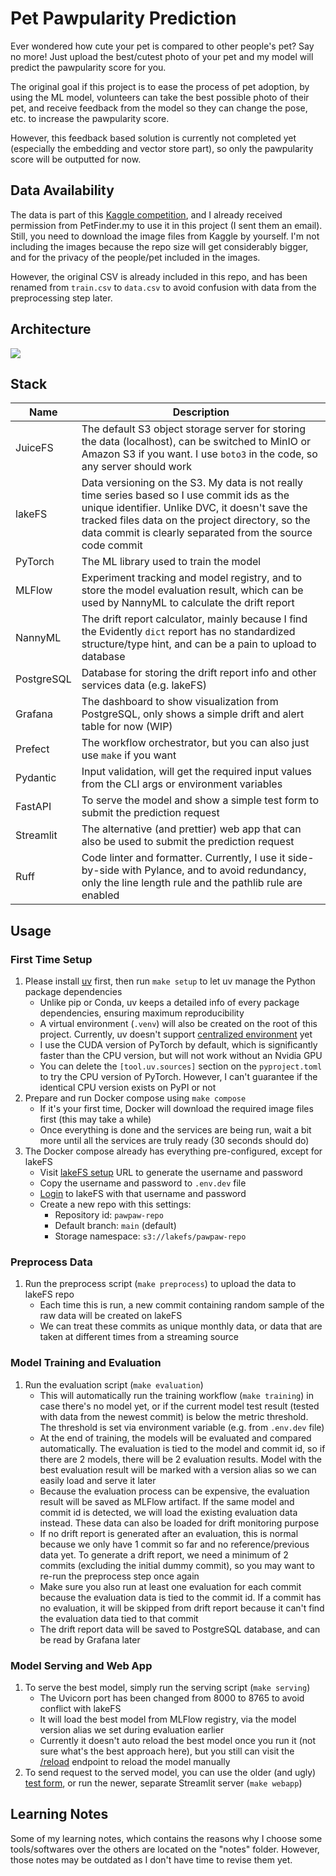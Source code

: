 # Pet Pawpularity Prediction

Ever wondered how cute your pet is compared to other people's pet? Say no more! Just upload the best/cutest photo of your pet and my model will predict the pawpularity score for you.

The original goal if this project is to ease the process of pet adoption, by using the ML model, volunteers can take the best possible photo of their pet, and receive feedback from the model so they can change the pose, etc. to increase the pawpularity score. 

However, this feedback based solution is currently not completed yet (especially the embedding and vector store part), so only the pawpularity score will be outputted for now.

## Data Availability

The data is part of this [Kaggle competition](https://www.kaggle.com/c/petfinder-pawpularity-score/data), and I already received permission from PetFinder.my to use it in this project (I sent them an email). Still, you need to download the image files from Kaggle by yourself. I'm not including the images because the repo size will get considerably bigger, and for the privacy of the people/pet included in the images.

However, the original CSV is already included in this repo, and has been renamed from `train.csv` to `data.csv` to avoid confusion with data from the preprocessing step later.

## Architecture

![](notes/stack.png)

## Stack

|Name|Description|
|-|-|
|JuiceFS|The default S3 object storage server for storing the data (localhost), can be switched to MinIO or Amazon S3 if you want. I use `boto3` in the code, so any server should work|
|lakeFS|Data versioning on the S3. My data is not really time series based so I use commit ids as the unique identifier. Unlike DVC, it doesn't save the tracked files data on the project directory, so the data commit is clearly separated from the source code commit|
|PyTorch|The ML library used to train the model|
|MLFlow|Experiment tracking and model registry, and to store the model evaluation result, which can be used by NannyML to calculate the drift report|
|NannyML|The drift report calculator, mainly because I find the Evidently `dict` report has no standardized structure/type hint, and can be a pain to upload to database|
|PostgreSQL|Database for storing the drift report info and other services data (e.g. lakeFS)|
|Grafana|The dashboard to show visualization from PostgreSQL, only shows a simple drift and alert table for now (WIP)|
|Prefect|The workflow orchestrator, but you can also just use `make` if you want|
|Pydantic|Input validation, will get the required input values from the CLI args or environment variables|
|FastAPI|To serve the model and show a simple test form to submit the prediction request|
|Streamlit|The alternative (and prettier) web app that can also be used to submit the prediction request|
|Ruff|Code linter and formatter. Currently, I use it side-by-side with Pylance, and to avoid redundancy, only the line length rule and the pathlib rule are enabled|

## Usage

### First Time Setup

1. Please install [uv](https://docs.astral.sh/uv/) first, then run `make setup` to let uv manage the Python package dependencies
    - Unlike pip or Conda, uv keeps a detailed info of every package dependencies, ensuring maximum reproducibility
    - A virtual environment (`.venv`) will also be created on the root of this project. Currently, uv doesn't support [centralized environment](https://github.com/astral-sh/uv/issues/6612) yet
    - I use the CUDA version of PyTorch by default, which is significantly faster than the CPU version, but will not work without an Nvidia GPU
    - You can delete the `[tool.uv.sources]` section on the `pyproject.toml` to try the CPU version of PyTorch. However, I can't guarantee if the identical CPU version exists on PyPI or not
2. Prepare and run Docker compose using `make compose`
    - If it's your first time, Docker will download the required image files first (this may take a while)
    - Once everything is done and the services are being run, wait a bit more until all the services are truly ready (30 seconds should do)
3. The Docker compose already has everything pre-configured, except for lakeFS
    - Visit [lakeFS setup](http://localhost:8000/setup) URL to generate the username and password
    - Copy the username and password to `.env.dev` file
    - [Login](http://localhost:8000/auth/login) to lakeFS with that username and password
    - Create a new repo with this settings:
        - Repository id: `pawpaw-repo`
        - Default branch: `main` (default)
        - Storage namespace: `s3://lakefs/pawpaw-repo`

### Preprocess Data

1. Run the preprocess script (`make preprocess`) to upload the data to lakeFS repo
    - Each time this is run, a new commit containing random sample of the raw data will be created on lakeFS
    - We can treat these commits as unique monthly data, or data that are taken at different times from a streaming source

### Model Training and Evaluation

1. Run the evaluation script (`make evaluation`)
    - This will automatically run the training workflow (`make training`) in case there's no model yet, or if the current model test result (tested with data from the newest commit) is below the metric threshold. The threshold is set via environment variable (e.g. from `.env.dev` file)
    - At the end of training, the models will be evaluated and compared automatically. The evaluation is tied to the model and commit id, so if there are 2 models, there will be 2 evaluation results. Model with the best evaluation result will be marked with a version alias so we can easily load and serve it later
    - Because the evaluation process can be expensive, the evaluation result will be saved as MLFlow artifact. If the same model and commit id is detected, we will load the existing evaluation data instead. These data can also be loaded for drift monitoring purpose
    - If no drift report is generated after an evaluation, this is normal because we only have 1 commit so far and no reference/previous data yet. To generate a drift report, we need a minimum of 2 commits (excluding the initial dummy commit), so you may want to re-run the preprocess step once again
    - Make sure you also run at least one evaluation for each commit because the evaluation data is tied to the commit id. If a commit has no evaluation, it will be skipped from drift report because it can't find the evaluation data tied to that commit
    - The drift report data will be saved to PostgreSQL database, and can be read by Grafana later

### Model Serving and Web App

1. To serve the best model, simply run the serving script (`make serving`)
    - The Uvicorn port has been changed from 8000 to 8765 to avoid conflict with lakeFS
    - It will load the best model from MLFlow registry, via the model version alias we set during evaluation earlier
    - Currently it doesn't auto reload the best model once you run it (not sure what's the best approach here), but you still can visit the [/reload](http://localhost:8765/reload) endpoint to reload the model manually
2. To send request to the served model, you can use the older (and ugly) [test form](http://localhost:8765), or run the newer, separate Streamlit server (`make webapp`)

## Learning Notes

Some of my learning notes, which contains the reasons why I choose some tools/softwares over the others are located on the "notes" folder. However, those notes may be outdated as I don't have time to revise them yet.
